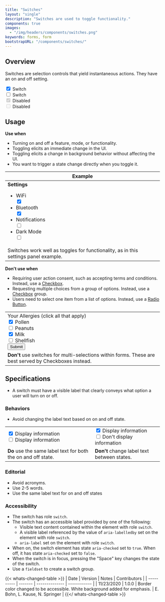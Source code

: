 ```yaml
---
title: "Switches"
layout: "single"
description: "Switches are used to toggle functionality."
components: true
images:
  - "/img/headers/components/switches.png"
keywords: forms, form
bootstrapURL: "/components/switches/"
---
```


## Overview

Switches are selection controls that yield instantaneous actions. They have an on and off setting.

<div class="form-group mb-0">
  <div class="custom-control custom-switch">
    <input type="checkbox" checked="" class="custom-control-input" id="exampleSwitch" name="exampleSwitch" value="customEx">
    <label class="custom-control-label" for="exampleSwitch">Switch</label>
  </div>
  <div class="custom-control custom-switch">
    <input type="checkbox" class="custom-control-input" id="exampleSwitch2" name="exampleSwitch" value="customEx">
    <label class="custom-control-label" for="exampleSwitch2">Switch</label>
  </div>
</div>
<div class="form-group mb-0">
  <div class="custom-control custom-switch">
    <input type="checkbox" disabled="" checked="" class="custom-control-input" id="exampleSwitch3" name="exampleSwitch2" value="customEx">
    <label class="custom-control-label" for="exampleSwitch3">Disabled</label>
  </div>
  <div class="custom-control custom-switch">
    <input type="checkbox" disabled="" class="custom-control-input" id="exampleSwitch4" name="exampleSwitch2" value="customEx">
    <label class="custom-control-label" for="exampleSwitch4">Disabled</label>
  </div>
</div>

## Usage

**Use when**

- Turning on and off a feature, mode, or functionality.
- Toggling elicits an immediate change in the UI.
- Toggling elicits a change in background behavior without affecting the UI.
- You want to trigger a state change directly when you toggle it.

<table class="table table-bordered bg-white">
  <thead class="thead-light">
    <tr>
      <th scope="col">Example</th>
    </tr>
  </thead>
  <tbody>
    <tr>
      <td scope="row">
        <div class="bg-panel-background px-3">
          <strong>Settings</strong>
        </div>
        <ul class="list-group">
          <li
            class="list-group-item d-flex justify-content-between align-items-center"
          >
            WiFi
            <div class="custom-control custom-switch">
              <input
                type="checkbox"
                checked
                class="custom-control-input"
                id="do1"
                name="do1"
                value="on"
              />
              <label class="custom-control-label" for="do1"></label>
            </div>
          </li>
          <li
            class="list-group-item d-flex justify-content-between align-items-center"
          >
            Bluetooth
            <div class="custom-control custom-switch">
              <input
                type="checkbox"
                checked
                class="custom-control-input"
                id="do2"
                name="do2"
                value="on"
              />
              <label class="custom-control-label" for="do2"></label>
            </div>
          </li>
          <li
            class="list-group-item d-flex justify-content-between align-items-center"
          >
            Notifications
            <div class="custom-control custom-switch">
              <input
                type="checkbox"
                class="custom-control-input"
                id="do3"
                name="do3"
                value="on"
              />
              <label class="custom-control-label" for="do3"></label>
            </div>
          </li>
          <li
            class="list-group-item d-flex justify-content-between align-items-center"
          >
            Dark Mode
            <div class="custom-control custom-switch">
              <input
                type="checkbox"
                class="custom-control-input"
                id="do4"
                name="do4"
                value="on"
              />
              <label class="custom-control-label" for="do4"></label>
            </div>
          </li>
        </ul>
      </td>
    </tr>
    <tr>
      <td class="do" scope="row">
        Switches work well as toggles for functionality, as in this settings
        panel example.
      </td>
    </tr>
  </tbody>
</table>

**Don't use when**

- Requiring user action consent, such as accepting terms and conditions. Instead, use a [Checkbox](/components/checkboxes/).
- Requesting multiple choices from a group of options. Instead, use a [Checkbox](/components/checkboxes/) group.
- Users need to select one item from a list of options. Instead, use a [Radio Button](/components/radio-buttons/).

<table class="table table-bordered bg-white">
  <tbody>
    <tr>
      <td scope="row">
        <div class="d-flex bg-panel-background px-3">
          Your Allergies (click all that apply)
        </div>
        <div class="form-group mb-0 px-3">
          <div class="custom-control custom-switch">
            <input
              type="checkbox"
              checked
              name="dont4"
              id="dont4"
              class="custom-control-input"
            />
            <label class="custom-control-label" for="dont4">Pollen</label>
          </div>
          <div class="custom-control custom-switch">
            <input
              type="checkbox"
              name="dont5"
              id="dont5"
              class="custom-control-input"
            />
            <label class="custom-control-label" for="dont5">Peanuts</label>
          </div>
          <div class="custom-control custom-switch">
            <input
              type="checkbox"
              checked
              name="dont6"
              id="dont6"
              class="custom-control-input"
            />
            <label class="custom-control-label" for="dont6">Milk</label>
          </div>
          <div class="custom-control custom-switch">
            <input
              type="checkbox"
              name="dont7"
              id="dont7"
              class="custom-control-input"
            />
            <label class="custom-control-label" for="dont7">Shellfish</label>
          </div>
        </div>
        <div class="bg-panel-background px-3 py-2">
          <button class="btn btn-sm btn-primary">Submit</button>
        </div>
      </td>
    </tr>
    <tr>
      <td class="dont" scope="row">
        <strong class="text-danger">Don't</strong> use switches for
        multi-selections within forms. These are best served by Checkboxes
        instead.
      </td>
    </tr>
  </tbody>
</table>

## Specifications

- A switch must have a visible label that clearly conveys what option a user will turn on or off.

### Behaviors

- Avoid changing the label text based on on and off state.

<table class="table table-bordered bg-white">
  <tr>
    <td>
      <div class="custom-control custom-switch">
        <input
          type="checkbox"
          checked=""
          class="custom-control-input"
          id="doSwitch1"
          name="doSwitch1"
          value="customEx"
        />
        <label class="custom-control-label" for="doSwitch1">
          Display information
        </label>
      </div>
      <div class="custom-control custom-switch">
        <input
          type="checkbox"
          class="custom-control-input"
          id="doSwitch2"
          name="doSwitch2"
          value="customEx"
        />
        <label class="custom-control-label" for="doSwitch2">
          Display information
        </label>
      </div>
    </td>
    <td>
      <div class="custom-control custom-switch">
        <input
          type="checkbox"
          checked=""
          class="custom-control-input"
          id="dontSwitch1"
          name="dontSwitch1"
          value="customEx"
        />
        <label class="custom-control-label" for="dontSwitch1">
          Display information
        </label>
      </div>
      <div class="custom-control custom-switch">
        <input
          type="checkbox"
          class="custom-control-input"
          id="dontSwitch2"
          name="dontSwitch2"
          value="customEx"
        />
        <label class="custom-control-label" for="dontSwitch2">
          Don't display information
        </label>
      </div>
    </td>
  </tr>
  <tr>
    <td class="do">
      <strong class="text-success">Do</strong> use the same label text for both
      the on and off state.
    </td>
    <td class="dont">
      <strong class="text-danger">Don't</strong> change label text between
      states.
    </td>
  </tr>
</table>

### Editorial

- Avoid acronyms.
- Use 2-5 words.
- Use the same label text for on and off states

### Accessibility

- The switch has role `switch`.
- The switch has an accessible label provided by one of the following:
  - Visible text content contained within the element with role `switch`.
  - A visible label referenced by the value of `aria-labelledby` set on the element with role `switch`.
  - `aria-label` set on the element with role `switch`.
- When on, the switch element has state `aria-checked` set to `true`. When off, it has state `aria-checked` set to `false`.
- When the switch is in focus, pressing the "Space" key changes the state of the switch.
- Use a `fieldset` to create a switch group.

{{< whats-changed-table >}}
| Date | Version | Notes | Contributors |
| ---------- | ------- | -------------- | ------------ |
| 11/23/2020 | 1.0.0 | Border color changed to be accessible. White background added for emphasis. | E. Bohn, L. Kause, N. Springer |
{{</ whats-changed-table >}}
